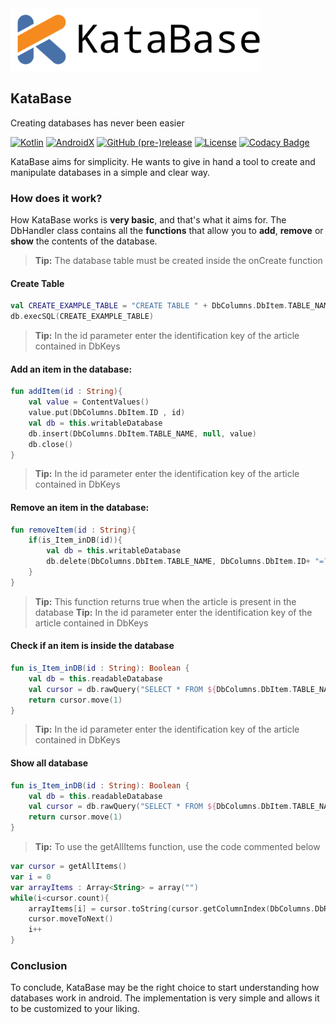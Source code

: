<img src="docs/katabase_logo.png" alt="Showcase" height="100px">

## KataBase
Creating databases has never been easier

[![Kotlin](https://img.shields.io/badge/Kotlin-1.4.10-f58a1f.svg?style=flat-square)](http://kotlinlang.org)
[![AndroidX](https://img.shields.io/badge/AndroidX-1.3.2-4971a9.svg?style=flat-square)](https://developer.android.com/jetpack/androidx/)
[![GitHub (pre-)release](https://img.shields.io/github/v/release/fctaddia/katabase.svg?color=f77200&include_prereleases&label=Release&style=flat-square)](./../../releases)
[![License](https://img.shields.io/github/license/fctaddia/KataBase?color=29a621&label=License)](https://opensource.org/licenses/MIT)
[![Codacy Badge](https://app.codacy.com/project/badge/Grade/c642e1a24d2a44108d53233ede4bee94)](https://www.codacy.com/gh/fctaddia/KataBase/dashboard?utm_source=github.com&amp;utm_medium=referral&amp;utm_content=fctaddia/KataBase&amp;utm_campaign=Badge_Grade)

KataBase aims for simplicity. He wants to give in hand a tool to create and manipulate databases in a simple and clear way.

### How does it work?
How KataBase works is **very basic**, and that's what it aims for. The DbHandler class contains all the **functions** that allow you to **add**, **remove** or **show** the contents of the database.

> **Tip:** The database table must be created inside the onCreate function
#### Create Table
```Kotlin
val CREATE_EXAMPLE_TABLE = "CREATE TABLE " + DbColumns.DbItem.TABLE_NAME + "(" + DbColumns.DbItem.ID + " TEXT PRIMARY KEY)"
db.execSQL(CREATE_EXAMPLE_TABLE)
```
> **Tip:** In the id parameter enter the identification key of the article contained in DbKeys
#### Add an item in the database:
```Kotlin
fun addItem(id : String){
    val value = ContentValues()
    value.put(DbColumns.DbItem.ID , id)
    val db = this.writableDatabase
    db.insert(DbColumns.DbItem.TABLE_NAME, null, value)
    db.close()
}
```
> **Tip:** In the id parameter enter the identification key of the article contained in DbKeys
#### Remove an item in the database:
```Kotlin
fun removeItem(id : String){
    if(is_Item_inDB(id)){
        val db = this.writableDatabase
        db.delete(DbColumns.DbItem.TABLE_NAME, DbColumns.DbItem.ID+ "=?", arrayOf(id))
    }
}
```
> **Tip:** This function returns true when the article is present in the database
> **Tip:** In the id parameter enter the identification key of the article contained in DbKeys
#### Check if an item is inside the database
```Kotlin
fun is_Item_inDB(id : String): Boolean {
    val db = this.readableDatabase
    val cursor = db.rawQuery("SELECT * FROM ${DbColumns.DbItem.TABLE_NAME}  WHERE ${DbColumns.DbItem.ID} = ? ", arrayOf(id) )
    return cursor.move(1)
}
```
> **Tip:** In the id parameter enter the identification key of the article contained in DbKeys
#### Show all database
```Kotlin
fun is_Item_inDB(id : String): Boolean {
    val db = this.readableDatabase
    val cursor = db.rawQuery("SELECT * FROM ${DbColumns.DbItem.TABLE_NAME}  WHERE ${DbColumns.DbItem.ID} = ? ", arrayOf(id) )
    return cursor.move(1)
}
```
> **Tip:** To use the getAllItems function, use the code commented below
```Kotlin
var cursor = getAllItems()
var i = 0
var arrayItems : Array<String> = array("")
while(i<cursor.count){
    arrayItems[i] = cursor.toString(cursor.getColumnIndex(DbColumns.DbRoom.ID))
    cursor.moveToNext()
    i++
}
```
### Conclusion
To conclude, KataBase may be the right choice to start understanding how databases work in android. The implementation is very simple and allows it to be customized to your liking.
